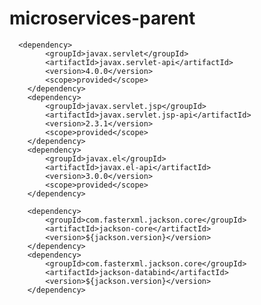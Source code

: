 # microservices-parent
      
      <dependency>
  			<groupId>javax.servlet</groupId>
  			<artifactId>javax.servlet-api</artifactId>
  			<version>4.0.0</version>
  			<scope>provided</scope>
  		</dependency>
  		<dependency>
  			<groupId>javax.servlet.jsp</groupId>
  			<artifactId>javax.servlet.jsp-api</artifactId>
  			<version>2.3.1</version>
  			<scope>provided</scope>
  		</dependency>
  		<dependency>
  			<groupId>javax.el</groupId>
  			<artifactId>javax.el-api</artifactId>
  			<version>3.0.0</version>
  			<scope>provided</scope>
  		</dependency>
  		
  		<dependency>
  			<groupId>com.fasterxml.jackson.core</groupId>
  			<artifactId>jackson-core</artifactId>
  			<version>${jackson.version}</version>
  		</dependency>
  		<dependency>
  			<groupId>com.fasterxml.jackson.core</groupId>
  			<artifactId>jackson-databind</artifactId>
  			<version>${jackson.version}</version>
  		</dependency>
